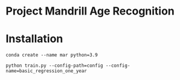 # Project Mandrill Age Recognition

# Installation

`conda create --name mar python=3.9`

`python train.py --config-path=config --config-name=basic_regression_one_year`
